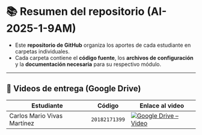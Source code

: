 # 📚 Resumen del repositorio (AI-2025-1-9AM)

- Este **repositorio de GitHub** organiza los aportes de cada estudiante en carpetas individuales.  
- Cada carpeta contiene el **código fuente**, los **archivos de configuración** y la **documentación necesaria** para su respectivo módulo.

---

## 🎥 Videos de entrega (Google Drive)

| Estudiante                       | Código       | Enlace al video |
|---------------------------------|--------------|-----------------|
| Carlos Mario Vivas Martínez      | `20182171399`| [![Google Drive – Video](https://img.shields.io/badge/Google%20Drive-Video-blue?logo=google-drive&logoColor=white&style=for-the-badge)](https://drive.google.com/file/d/1RElB1qh3LeW8cwM4NmnRp_6xQPcmtD91/view?usp=sharing) |
